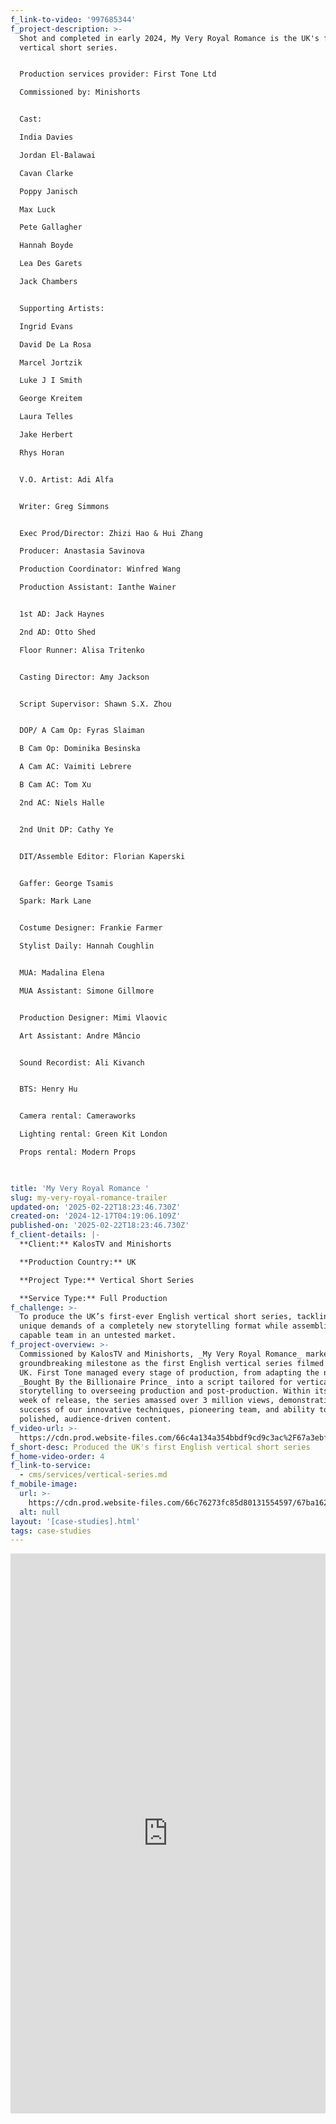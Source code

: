 ```yaml
---
f_link-to-video: '997685344'
f_project-description: >-
  Shot and completed in early 2024, My Very Royal Romance is the UK's first-ever
  vertical short series.


  Production services provider: First Tone Ltd  

  Commissioned by: Minishorts


  Cast:  

  India Davies  

  Jordan El-Balawai  

  Cavan Clarke  

  Poppy Janisch  

  Max Luck  

  Pete Gallagher  

  Hannah Boyde  

  Lea Des Garets  

  Jack Chambers


  Supporting Artists:  

  Ingrid Evans  

  David De La Rosa  

  Marcel Jortzik  

  Luke J I Smith  

  George Kreitem  

  Laura Telles  

  Jake Herbert  

  Rhys Horan


  V.O. Artist: Adi Alfa


  Writer: Greg Simmons


  Exec Prod/Director: Zhizi Hao & Hui Zhang  

  Producer: Anastasia Savinova  

  Production Coordinator: Winfred Wang  

  Production Assistant: Ianthe Wainer


  1st AD: Jack Haynes  

  2nd AD: Otto Shed  

  Floor Runner: Alisa Tritenko


  Casting Director: Amy Jackson


  Script Supervisor: Shawn S.X. Zhou


  DOP/ A Cam Op: Fyras Slaiman  

  B Cam Op: Dominika Besinska  

  A Cam AC: Vaimiti Lebrere  

  B Cam AC: Tom Xu  

  2nd AC: Niels Halle


  2nd Unit DP: Cathy Ye


  DIT/Assemble Editor: Florian Kaperski


  Gaffer: George Tsamis  

  Spark: Mark Lane


  Costume Designer: Frankie Farmer  

  Stylist Daily: Hannah Coughlin


  MUA: Madalina Elena  

  MUA Assistant: Simone Gillmore


  Production Designer: Mimi Vlaovic  

  Art Assistant: Andre Mâncio


  Sound Recordist: Ali Kivanch


  BTS: Henry Hu


  Camera rental: Cameraworks  

  Lighting rental: Green Kit London  

  Props rental: Modern Props


  ‍
title: 'My Very Royal Romance '
slug: my-very-royal-romance-trailer
updated-on: '2025-02-22T18:23:46.730Z'
created-on: '2024-12-17T04:19:06.109Z'
published-on: '2025-02-22T18:23:46.730Z'
f_client-details: |-
  **Client:** KalosTV and Minishorts

  **Production Country:** UK

  **Project Type:** Vertical Short Series

  **Service Type:** Full Production
f_challenge: >-
  To produce the UK’s first-ever English vertical short series, tackling the
  unique demands of a completely new storytelling format while assembling a
  capable team in an untested market.
f_project-overview: >-
  Commissioned by KalosTV and Minishorts, _My Very Royal Romance_ marked a
  groundbreaking milestone as the first English vertical series filmed in the
  UK. First Tone managed every stage of production, from adapting the novel
  _Bought By the Billionaire Prince_ into a script tailored for vertical
  storytelling to overseeing production and post-production. Within its first
  week of release, the series amassed over 3 million views, demonstrating the
  success of our innovative techniques, pioneering team, and ability to deliver
  polished, audience-driven content.
f_video-url: >-
  https://cdn.prod.website-files.com/66c4a134a354bbdf9cd9c3ac%2F67a3ebf5bde49f8ae758d746_My%20Very%20Royal%20Romance-transcode.mp4
f_short-desc: Produced the UK's first English vertical short series
f_home-video-order: 4
f_link-to-service:
  - cms/services/vertical-series.md
f_mobile-image:
  url: >-
    https://cdn.prod.website-files.com/66c76273fc85d80131554597/67ba162ebf65d7c71002f808_Screenshot%202025-02-22%20at%2010.22.42.png
  alt: null
layout: '[case-studies].html'
tags: case-studies
---
```


<div style="padding:177.78% 0 0 0;position:relative;"><iframe src="https://player.vimeo.com/video/997685344?badge=0&amp;autopause=0&amp;player\_id=0&amp;app\_id=58479" frameborder="0" allow="autoplay; fullscreen; picture-in-picture; clipboard-write" style="position:absolute;top:0;left:0;width:100%;height:100%;" title="My Very Royal Romance - Trailer"></iframe></div><script src="https://player.vimeo.com/api/player.js"></script>
